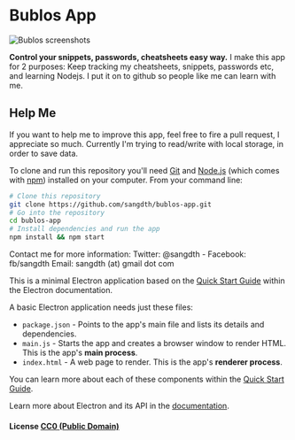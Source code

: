 # Bublos App

![Bublos screenshots](http://i.imgur.com/V6mqfkQ.png)

**Control your snippets, passwords, cheatsheets easy way.**
I make this app for 2 purposes: Keep tracking my cheatsheets, snippets, passwords etc, and learning Nodejs.
I put it on to github so people like me can learn with me.

## Help Me

If you want to help me to improve this app, feel free to fire a pull request, I appreciate so much. Currently I'm trying to read/write with local storage, in order to save data.

To clone and run this repository you'll need [Git](https://git-scm.com) and [Node.js](https://nodejs.org/en/download/) (which comes with [npm](http://npmjs.com)) installed on your computer. From your command line:

```bash
# Clone this repository
git clone https://github.com/sangdth/bublos-app.git
# Go into the repository
cd bublos-app
# Install dependencies and run the app
npm install && npm start
```
Contact me for more information:
Twitter: @sangdth - Facebook: fb/sangdth
Email: sangdth (at) gmail dot com

This is a minimal Electron application based on the [Quick Start Guide](http://electron.atom.io/docs/latest/tutorial/quick-start) within the Electron documentation.

A basic Electron application needs just these files:

- `package.json` - Points to the app's main file and lists its details and dependencies.
- `main.js` - Starts the app and creates a browser window to render HTML. This is the app's **main process**.
- `index.html` - A web page to render. This is the app's **renderer process**.

You can learn more about each of these components within the [Quick Start Guide](http://electron.atom.io/docs/latest/tutorial/quick-start).

Learn more about Electron and its API in the [documentation](http://electron.atom.io/docs/latest).

#### License [CC0 (Public Domain)](LICENSE.md)
